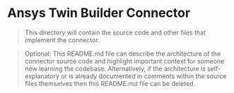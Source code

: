 # Ansys Twin Builder Connector

> This directory will contain the source code and other files that implement the connector.

> Optional: This README.md file can describe the architecture of the connector source code and highlight important context for someone new learning the codebase. Alternatively, if the architecture is self-explanatory or is already documented in comments within the source files themselves then this README.md file can be deleted.
